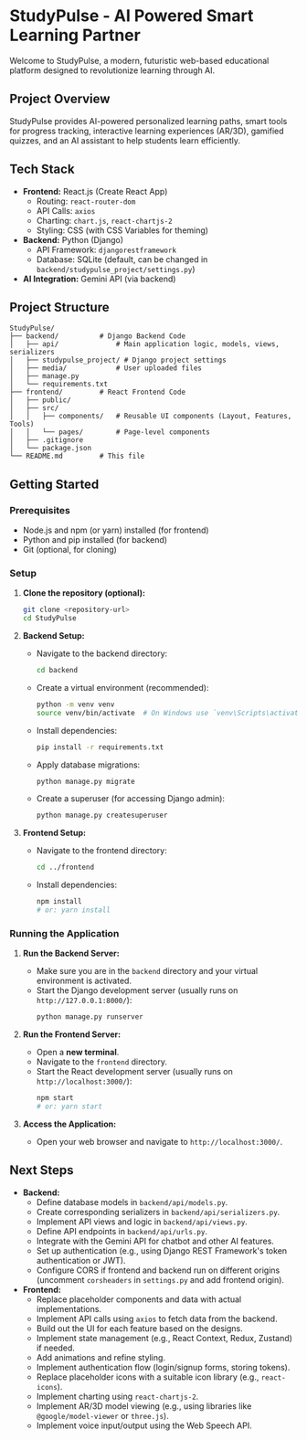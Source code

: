 # StudyPulse - AI Powered Smart Learning Partner

Welcome to StudyPulse, a modern, futuristic web-based educational platform designed to revolutionize learning through AI.

## Project Overview

StudyPulse provides AI-powered personalized learning paths, smart tools for progress tracking, interactive learning experiences (AR/3D), gamified quizzes, and an AI assistant to help students learn efficiently.

## Tech Stack

*   **Frontend:** React.js (Create React App)
    *   Routing: `react-router-dom`
    *   API Calls: `axios`
    *   Charting: `chart.js`, `react-chartjs-2`
    *   Styling: CSS (with CSS Variables for theming)
*   **Backend:** Python (Django)
    *   API Framework: `djangorestframework`
    *   Database: SQLite (default, can be changed in `backend/studypulse_project/settings.py`)
*   **AI Integration:** Gemini API (via backend)

## Project Structure

```
StudyPulse/
├── backend/          # Django Backend Code
│   ├── api/              # Main application logic, models, views, serializers
│   ├── studypulse_project/ # Django project settings
│   ├── media/            # User uploaded files
│   ├── manage.py
│   └── requirements.txt
├── frontend/         # React Frontend Code
│   ├── public/
│   ├── src/
│   │   ├── components/   # Reusable UI components (Layout, Features, Tools)
│   │   └── pages/        # Page-level components
│   ├── .gitignore
│   └── package.json
└── README.md         # This file
```

## Getting Started

### Prerequisites

*   Node.js and npm (or yarn) installed (for frontend)
*   Python and pip installed (for backend)
*   Git (optional, for cloning)

### Setup

1.  **Clone the repository (optional):**
    ```bash
    git clone <repository-url>
    cd StudyPulse
    ```

2.  **Backend Setup:**
    *   Navigate to the backend directory:
        ```bash
        cd backend
        ```
    *   Create a virtual environment (recommended):
        ```bash
        python -m venv venv
        source venv/bin/activate  # On Windows use `venv\Scripts\activate`
        ```
    *   Install dependencies:
        ```bash
        pip install -r requirements.txt
        ```
    *   Apply database migrations:
        ```bash
        python manage.py migrate
        ```
    *   Create a superuser (for accessing Django admin):
        ```bash
        python manage.py createsuperuser
        ```

3.  **Frontend Setup:**
    *   Navigate to the frontend directory:
        ```bash
        cd ../frontend
        ```
    *   Install dependencies:
        ```bash
        npm install
        # or: yarn install
        ```

### Running the Application

1.  **Run the Backend Server:**
    *   Make sure you are in the `backend` directory and your virtual environment is activated.
    *   Start the Django development server (usually runs on `http://127.0.0.1:8000/`):
        ```bash
        python manage.py runserver
        ```

2.  **Run the Frontend Server:**
    *   Open a **new terminal**.
    *   Navigate to the `frontend` directory.
    *   Start the React development server (usually runs on `http://localhost:3000/`):
        ```bash
        npm start
        # or: yarn start
        ```

3.  **Access the Application:**
    *   Open your web browser and navigate to `http://localhost:3000/`.

## Next Steps

*   **Backend:**
    *   Define database models in `backend/api/models.py`.
    *   Create corresponding serializers in `backend/api/serializers.py`.
    *   Implement API views and logic in `backend/api/views.py`.
    *   Define API endpoints in `backend/api/urls.py`.
    *   Integrate with the Gemini API for chatbot and other AI features.
    *   Set up authentication (e.g., using Django REST Framework's token authentication or JWT).
    *   Configure CORS if frontend and backend run on different origins (uncomment `corsheaders` in `settings.py` and add frontend origin).
*   **Frontend:**
    *   Replace placeholder components and data with actual implementations.
    *   Implement API calls using `axios` to fetch data from the backend.
    *   Build out the UI for each feature based on the designs.
    *   Implement state management (e.g., React Context, Redux, Zustand) if needed.
    *   Add animations and refine styling.
    *   Implement authentication flow (login/signup forms, storing tokens).
    *   Replace placeholder icons with a suitable icon library (e.g., `react-icons`).
    *   Implement charting using `react-chartjs-2`.
    *   Implement AR/3D model viewing (e.g., using libraries like `@google/model-viewer` or `three.js`).
    *   Implement voice input/output using the Web Speech API. 